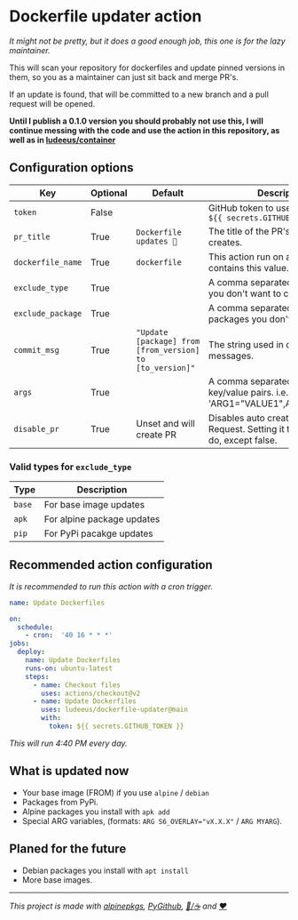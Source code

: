 # Dockerfile updater action

_It might not be pretty, but it does a good enough job, this one is for the lazy maintainer._

This will scan your repository for dockerfiles and update pinned versions in them, so you as a maintainer can just sit back and merge PR's.

If an update is found, that will be committed to a new branch and a pull request will be opened.

**Until I publish a 0.1.0 version you should probably not use this, I will continue messing with the code and use the action in this repository, as well as in [ludeeus/container](https://github.com/ludeeus/container)**


## Configuration options

Key | Optional | Default | Description
-- | -- | -- | --
`token` | False |  | GitHub token to use in the action `${{ secrets.GITHUB_TOKEN }}`
`pr_title` | True | `Dockerfile updates 🎉` | The title of the PR's this action creates.
`dockerfile_name` | True | `dockerfile` | This action run on all files that contains this value.
`exclude_type` | True |  | A comma separated string of types you don't want to check
`exclude_package` | True | | A comma separated string of packages you don't want to check
`commit_msg` | True | `"Update [package] from [from_version] to [to_version]"` | The string used in commit messages.
`args` | True | | A comma separated string of ARG key/value pairs. i.e. 'ARG1="VALUE1",ARG2="VALUE2'
`disable_pr` | True | Unset and will create PR | Disables auto creation of Pull Request. Setting it to anything will do, except false.

### Valid types for `exclude_type`

Type | Description
-- | --
`base` | For base image updates
`apk` | For alpine package updates
`pip` | For PyPi pacakge updates

## Recommended action configuration

_It is recommended to run this action with a cron trigger._

```yaml
name: Update Dockerfiles

on:
  schedule:
    - cron:  '40 16 * * *'
jobs:
  deploy:
    name: Update Dockerfiles
    runs-on: ubuntu-latest
    steps:
      - name: Checkout files
        uses: actions/checkout@v2
      - name: Update Dockerfiles
        uses: ludeeus/dockerfile-updater@main
        with:
          token: ${{ secrets.GITHUB_TOKEN }}
```

_This will run 4:40 PM every day._

## What is updated now

- Your base image (FROM) if you use `alpine` / `debian`
- Packages from PyPi.
- Alpine packages you install with `apk add`
- Special ARG variables, (formats: `ARG S6_OVERLAY="vX.X.X"` / `ARG MYARG`).

## Planed for the future

- Debian packages you install with `apt install`
- More base images.

***

_This project is made with [alpinepkgs](https://pypi.org/project/alpinepkgs), [PyGithub](https://pypi.org/project/PyGithub), [🍺/☕️](https://www.buymeacoffee.com/ludeeus) and [❤️](https://github.com/sponsors/ludeeus)_